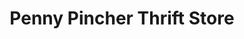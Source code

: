 ---
title: "Penny Pincher Thrift Store"
url: /langley/penny-pincher-thrift-store/
shop: Gebrauchtwaren
---